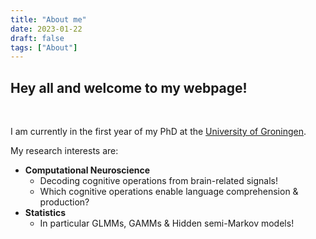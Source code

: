 ```yaml
---
title: "About me"
date: 2023-01-22
draft: false
tags: ["About"]
---
```


## Hey all and welcome to my webpage!

$~$
$~$
$~$

I am currently in the first year of my PhD at the [University of Groningen](https://www.rug.nl).

My research interests are:

- **Computational Neuroscience**
    - Decoding cognitive operations from brain-related signals!
    - Which cognitive operations enable language comprehension & production?
- **Statistics**
    - In particular GLMMs, GAMMs & Hidden semi-Markov models!